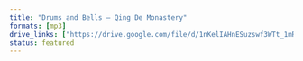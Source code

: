 ```yaml
---
title: "Drums and Bells – Qing De Monastery"
formats: [mp3]
drive_links: ["https://drive.google.com/file/d/1nKelIAHnESuzswf3WTt_1mRt51jtN8Uh/view?usp=drivesdk"]
status: featured
---
```


